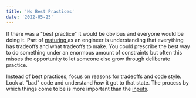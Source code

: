 ```yaml
---
title: 'No Best Practices'
date: '2022-05-25'
---
```


If there was a "best practice" it would be obvious and everyone would be doing
it. Part of [ maturing ](04-29-secondary-emotions-in-software) as an engineer is understanding that everything has
tradeoffs and what tradeoffs to make. You could prescribe the best way to do
something under an enormous amount of constraints but often this misses the
opportunity to let someone else grow through deliberate practice.

Instead of best practices, focus on reasons for tradeoffs and code style. Look
at "bad" code and understand _how_ it got to that state. The process by which
things come to be is more important than the
[inputs](05-12-leaders-focus-on-outputs).
